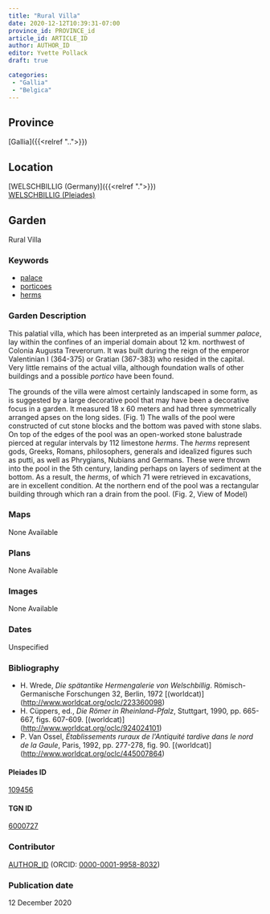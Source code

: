 ```yaml
---
title: "Rural Villa"
date: 2020-12-12T10:39:31-07:00
province_id: PROVINCE_id
article_id: ARTICLE_ID
author: AUTHOR_ID
editor: Yvette Pollack
draft: true

categories:
 - "Gallia"
 - "Belgica"
---
```


## Province
[Gallia]({{<relref "..">}})

## Location

[WELSCHBILLIG (Germany)]({{<relref ".">}}) \
[WELSCHBILLIG (Pleiades)](https://pleiades.stoa.org/places/109456)

<!--### Location Description-->

<!-- LEAVE THIS BLANK FOR NOW -->

<!--## Sublocation-->

<!--
[AREA WITHIN LOCATION, LIKE “PALATINE HILL”](GEOREFERENCE LINK)
A sublocation is any area larger than an individual garden, but located within a location. I would always try to include a link to a controlled vocabulary here if possible. This ID may well be different from the Garden ID, e.g., Pompeii versus a Garden in one of the houses which has its own Pleiades ID.
-->

<!-- ### Sublocation Description -->

## Garden
Rural Villa

### Keywords
- [palace](http://vocab.getty.edu/page/aat/300005734)
- [porticoes](http://vocab.getty.edu/page/aat/300004145)
- [herms](http://vocab.getty.edu/page/aat/300047170)

### Garden Description

This palatial villa, which has been interpreted as an imperial summer *palace*, lay within the confines of an imperial domain about 12 km. northwest of Colonia Augusta Treverorum. It was built during the reign of the emperor Valentinian I (364-375) or Gratian (367-383) who resided in the capital. Very little remains of the actual villa, although foundation walls of other buildings and a possible *portico* have been found.

The grounds of the villa were almost certainly landscaped in some form, as is suggested by a large decorative pool that may have been a decorative focus in a garden. It measured 18 x 60 meters and had three symmetrically arranged apses on the long sides. (Fig. 1) The walls of the pool were constructed of cut stone blocks and the bottom was paved with stone slabs. On top of the edges of the pool was an open-worked stone balustrade pierced at regular intervals by 112 limestone *herms*. The *herms* represent gods, Greeks, Romans, philosophers, generals and idealized figures such as putti, as well as Phrygians, Nubians and Germans. These were thrown into the pool in the 5th century, landing perhaps on layers of sediment at the bottom. As a result, the *herms*, of which 71 were retrieved in excavations, are in excellent condition. At the northern end of the pool was a rectangular building through which ran a drain from the pool. (Fig. 2, View of Model)



<!-- Text comes from draft file-->


### Maps

None Available

### Plans

None Available
<!--
{{< figure src="IMG_URL" alt="ALT_TEXT" title="CAPTION" >}}
-->

### Images

None Available
<!--
{{< figure src="IMG_URL" alt="ALT_TEXT" title="CAPTION" >}}
-->

### Dates
Unspecified

### Bibliography
- H. Wrede, *Die spätantike Hermengalerie von Welschbillig*. Römisch-Germanische Forschungen 32, Berlin, 1972 [(worldcat)] (http://www.worldcat.org/oclc/223360098)
- H. Cüppers, ed., *Die Römer in Rheinland-Pfalz*, Stuttgart, 1990, pp. 665-667, figs. 607-609. [(worldcat)] (http://www.worldcat.org/oclc/924024101)
- P. Van Ossel, *Établissements ruraux de l'Antiquité tardive dans le nord de la Gaule*, Paris, 1992, pp. 277-278, fig. 90.  [(worldcat)] (http://www.worldcat.org/oclc/445007864)

<!--#### Periodo ID-->

<!-- [PERIODO_ID](https://pleiades.stoa.org/places/PLEIADES_ID) -->

#### Pleiades ID

[109456](https://pleiades.stoa.org/places/109456)

#### TGN ID
[6000727](http://vocab.getty.edu/page/tgn/6000727)

### Contributor
[AUTHOR_ID](link) (ORCID: [0000-0001-9958-8032](https://orcid.org/0000-0001-9958-8032))

### Publication date
12 December 2020

<!--### Related articles-->

<!-- Links to other related articles. Leave blank for now -->